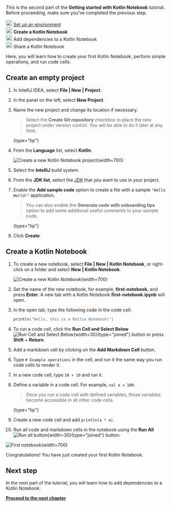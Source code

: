 [//]: # (title: 创建第一个 Kotlin Notebook)

<microformat>
   <p>This is the second part of the <strong>Getting started with Kotlin Notebook</strong> tutorial. Before proceeding, make sure you've completed the previous step.</p>
   <p><img src="icon-1-done.svg" width="20" alt="First step"/> <a href="kotlin-notebook-set-up-env.md">Set up an environment</a><br/>
      <img src="icon-2.svg" width="20" alt="Second step"/> <strong>Create a Kotlin Notebook</strong><br/>
      <img src="icon-3-todo.svg" width="20" alt="Third step"/> Add dependencies to a Kotlin Notebook<br/>      
      <img src="icon-4-todo.svg" width="20" alt="Fourth step"/> Share a Kotlin Notebook<br/>
  </p>
</microformat>

Here, you will learn how to create your first Kotlin Notebook, perform simple operations, and run code cells. 

## Create an empty project

1. In IntelliJ IDEA, select **File | New | Project**.
2. In the panel on the left, select **New Project**. 
3. Name the new project and change its location if necessary.

   > Select the **Create Git repository** checkbox to place the new project under version control. 
   > You will be able to do it later at any time.
   > 
   {type="tip"}

4. From the **Language** list, select **Kotlin**.

   ![Create a new Kotlin Notebook project](new-notebook-project.png){width=700}

5. Select the **IntelliJ** build system.
6. From the **JDK list**, select the [JDK](https://www.oracle.com/java/technologies/downloads/) that you want to use in your project.
7. Enable the **Add sample code** option to create a file with a sample `"Hello World!"` application.

   > You can also enable the **Generate code with onboarding tips** option to add some additional useful comments to your sample code.
   > 
   {type="tip"}

8. Click **Create**.

## Create a Kotlin Notebook

1. To create a new notebook, select **File | New | Kotlin Notebook**, or right-click on a folder and select **New | Kotlin Notebook**.

   ![Create a new Kotlin Notebook](new-notebook.png){width=700}

2. Set the name of the new notebook, for example, **first-notebook**, and press **Enter**.
   A new tab with a Kotlin Notebook **first-notebook.ipynb** will open.
3. In the open tab, type the following code in the code cell:

   ```kotlin
   println("Hello, this is a Kotlin Notebook!")
   ```
4. To run a code cell, click the **Run Cell and Select Below** ![Run Cell and Select Below](run-cell-and-select-below.png){width=30}{type="joined"} button or press **Shift** + **Return**.
5. Add a markdown cell by clicking on the **Add Markdown Cell** button. 
6. Type `# Example operations` in the cell, and run it the same way you run code cells to render it.
7. In a new code cell, type `10 + 10` and run it.
8. Define a variable in a code cell. For example, `val a = 100`. 

   > Once you run a code cell with defined variables, those variables become accessible in all other code cells.
   > 
   {type="tip"}

9. Create a new code cell and add `println(a * a)`.
10. Run all code and markdown cells in the notebook using the **Run All** ![Run all button](run-all-button.png){width=30}{type="joined"} button.

![First notebook](first-notebook.png){width=700}

Congratulations! You have just created your first Kotlin Notebook.

## Next step

In the next part of the tutorial, you will learn how to add dependencies to a Kotlin Notebook.

**[Proceed to the next chapter](kotlin-notebook-add-dependencies.md)**
